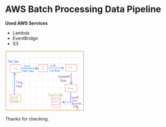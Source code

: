 # AWS Batch Processing Data Pipeline

**Used AWS Services**
- Lambda
- EventBridge
- S3


<img src="https://github.com/arunrathi9/Data-Engineer-learning/blob/9daf82488e4857211cf499ed597e18f72a23e814/Ineuron/Projects/AWS%20Project%201:%20Batch%20Processing%20Data%20Pipeline/image.jpg" alt= “Project-Architecture-Design” width="50%" height="50%" title="Project Architecture Design">

Thanks for checking.
